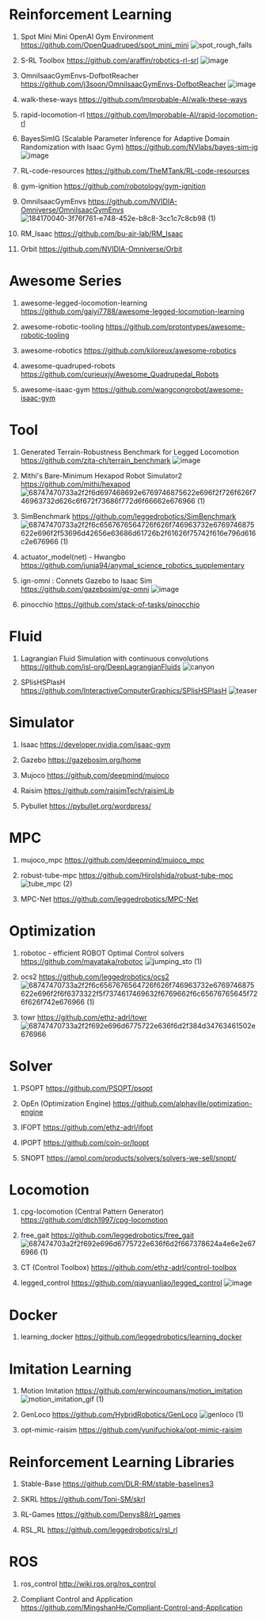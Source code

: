 # Reinforcement Learning
1. Spot Mini Mini OpenAI Gym Environment
https://github.com/OpenQuadruped/spot_mini_mini
![spot_rough_falls](https://github.com/rlawlsdn1130/Note/assets/88181153/a5d4f5fb-55da-4c52-9298-6db3c04be243)

2. S-RL Toolbox
https://github.com/araffin/robotics-rl-srl
![image](https://github.com/rlawlsdn1130/Note/assets/88181153/efa6b061-cc8d-4f9e-a067-ef4b61dd6e18)

3. OmniIsaacGymEnvs-DofbotReacher
https://github.com/j3soon/OmniIsaacGymEnvs-DofbotReacher
![image](https://github.com/rlawlsdn1130/Note/assets/88181153/c53cba87-2a29-415e-a36b-7bc9d49b84f9)

4. walk-these-ways
https://github.com/Improbable-AI/walk-these-ways

5. rapid-locomotion-rl
https://github.com/Improbable-AI/rapid-locomotion-rl

6. BayesSimIG  (Scalable Parameter Inference for Adaptive Domain Randomization with Isaac Gym)
https://github.com/NVlabs/bayes-sim-ig
![image](https://github.com/rlawlsdn1130/Note/assets/88181153/775a067f-ad85-486d-aff5-ab8a28915ec8)

7. RL-code-resources
https://github.com/TheMTank/RL-code-resources

8. gym-ignition
https://github.com/robotology/gym-ignition

9. OmniIsaacGymEnvs
https://github.com/NVIDIA-Omniverse/OmniIsaacGymEnvs
![184170040-3f76f761-e748-452e-b8c8-3cc1c7c8cb98 (1)](https://github.com/rlawlsdn1130/Note/assets/88181153/c1c4a77d-c50e-4d95-adaa-a558b2891a9e)

10. RM_Isaac
https://github.com/bu-air-lab/RM_Isaac

11. Orbit
https://github.com/NVIDIA-Omniverse/Orbit

# Awesome Series
1. awesome-legged-locomotion-learning
https://github.com/gaiyi7788/awesome-legged-locomotion-learning

2. awesome-robotic-tooling
https://github.com/protontypes/awesome-robotic-tooling

3. awesome-robotics
https://github.com/kiloreux/awesome-robotics

4. awesome-quadruped-robots
https://github.com/curieuxjy/Awesome_Quadrupedal_Robots

5. awesome-isaac-gym
https://github.com/wangcongrobot/awesome-isaac-gym

# Tool
1. Generated Terrain-Robustness Benchmark for Legged Locomotion
https://github.com/zita-ch/terrain_benchmark
![image](https://github.com/rlawlsdn1130/Note/assets/88181153/a8287fd8-33f0-41fd-9105-520342416380)

2. Mithi's Bare-Minimum Hexapod Robot Simulator2
https://github.com/mithi/hexapod
![68747470733a2f2f6d697468692e6769746875622e696f2f726f626f746963732d626c6f672f73686f772d6f66662e676966 (1)](https://github.com/rlawlsdn1130/Note/assets/88181153/7a14a4ff-fe9a-449f-93ac-e924992c93a3)

3. SimBenchmark
https://github.com/leggedrobotics/SimBenchmark
![68747470733a2f2f6c6567676564726f626f746963732e6769746875622e696f2f53696d42656e63686d61726b2f61626f75742f616e796d616c2e676966 (1)](https://github.com/rlawlsdn1130/Note/assets/88181153/03c46d9d-60d3-407c-b972-cc404c6b2516)

4. actuator_model(net) - Hwangbo
https://github.com/junja94/anymal_science_robotics_supplementary

5. ign-omni : Connets Gazebo to Isaac Sim
https://github.com/gazebosim/gz-omni
![image](https://github.com/rlawlsdn1130/Note/assets/88181153/0ebd2c7c-3437-42f8-861d-025944c3c001)

6. pinocchio
https://github.com/stack-of-tasks/pinocchio

# Fluid
1. Lagrangian Fluid Simulation with continuous convolutions
https://github.com/isl-org/DeepLagrangianFluids
![canyon](https://github.com/rlawlsdn1130/Note/assets/88181153/bde8fac3-a46f-406c-9cfc-4d0db4333262)

2. SPlisHSPlasH
https://github.com/InteractiveComputerGraphics/SPlisHSPlasH
![teaser](https://github.com/rlawlsdn1130/Note/assets/88181153/61f2a9b4-5f27-4476-9893-040b795c3364)

# Simulator
1. Isaac
https://developer.nvidia.com/isaac-gym

2. Gazebo
https://gazebosim.org/home

3. Mujoco
https://github.com/deepmind/mujoco

4. Raisim
https://github.com/raisimTech/raisimLib

5. Pybullet
https://pybullet.org/wordpress/

# MPC
1. mujoco_mpc
https://github.com/deepmind/mujoco_mpc

2. robust-tube-mpc
https://github.com/HiroIshida/robust-tube-mpc
![tube_mpc (2)](https://github.com/rlawlsdn1130/Note/assets/88181153/09646307-659c-40b5-b5c6-b28b9c3462ab)

3. MPC-Net
https://github.com/leggedrobotics/MPC-Net

# Optimization
1. robotoc - efficient ROBOT Optimal Control solvers
https://github.com/mayataka/robotoc
![jumping_sto (1)](https://github.com/rlawlsdn1130/Note/assets/88181153/a4ae8aff-be2b-4c58-ba99-ce857fa13cda)

2. ocs2
https://github.com/leggedrobotics/ocs2
![68747470733a2f2f6c6567676564726f626f746963732e6769746875622e696f2f6f6373322f5f7374617469632f6769662f6c65676765645f726f626f742e676966 (1)](https://github.com/rlawlsdn1130/Note/assets/88181153/41438640-7da8-4ea1-a016-c8b9f51a95a3)

3. towr
https://github.com/ethz-adrl/towr
![68747470733a2f2f692e696d6775722e636f6d2f384d34763461502e676966](https://github.com/rlawlsdn1130/Note/assets/88181153/ca3d7828-8f45-428e-aab6-5d135328ed0d)


# Solver
1. PSOPT
https://github.com/PSOPT/psopt

2. OpEn (Optimization Engine)
https://github.com/alphaville/optimization-engine

3. IFOPT
https://github.com/ethz-adrl/ifopt

4. IPOPT
https://github.com/coin-or/Ipopt

5. SNOPT
https://ampl.com/products/solvers/solvers-we-sell/snopt/

# Locomotion
1. cpg-locomotion (Central Pattern Generator)
https://github.com/dtch1997/cpg-locomotion

2. free_gait
https://github.com/leggedrobotics/free_gait
![687474703a2f2f692e696d6775722e636f6d2f667378624a4e6e2e676966 (1)](https://github.com/rlawlsdn1130/Note/assets/88181153/4db23083-f6cc-4c59-9627-07115febcb38)

3. CT (Control Toolbox)
https://github.com/ethz-adrl/control-toolbox

4. legged_control
https://github.com/qiayuanliao/legged_control
![image](https://github.com/rlawlsdn1130/Note/assets/88181153/8fb73c90-fc5e-4e48-81d9-540bc14eb1e0)

# Docker
1. learning_docker
https://github.com/leggedrobotics/learning_docker

# Imitation Learning
1. Motion Imitation
https://github.com/erwincoumans/motion_imitation
![motion_imitation_gif (1)](https://github.com/rlawlsdn1130/Note/assets/88181153/2b3c8be5-e519-4cf1-8b48-0de016719074)

2. GenLoco
https://github.com/HybridRobotics/GenLoco
![genloco (1)](https://github.com/rlawlsdn1130/Note/assets/88181153/a31df9fc-0ebb-4c97-b49c-84a336255045)

3. opt-mimic-raisim
https://github.com/yunifuchioka/opt-mimic-raisim

# Reinforcement Learning Libraries
1. Stable-Base
https://github.com/DLR-RM/stable-baselines3

2. SKRL
https://github.com/Toni-SM/skrl

3. RL-Games
https://github.com/Denys88/rl_games

4. RSL_RL
https://github.com/leggedrobotics/rsl_rl

# ROS
1. ros_control
http://wiki.ros.org/ros_control

2. Compliant Control and Application
https://github.com/MingshanHe/Compliant-Control-and-Application
